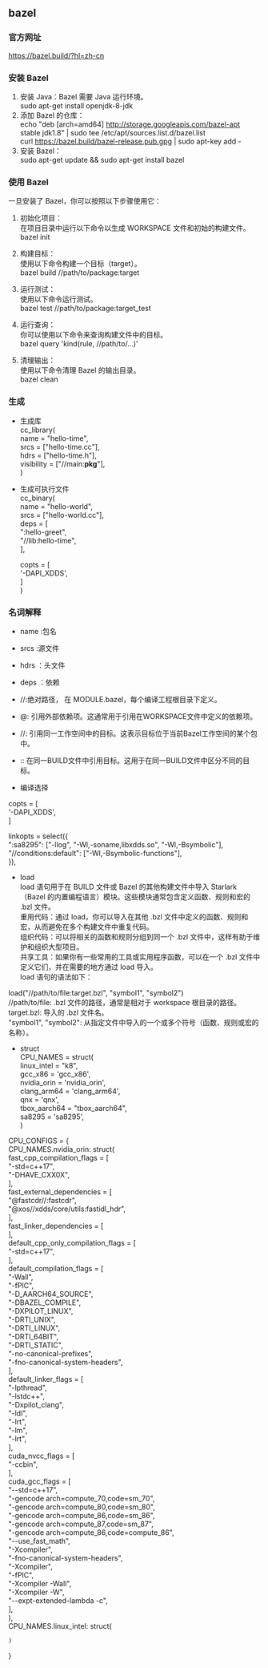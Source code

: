 ## bazel   
   
### 官方网址   
https://bazel.build/?hl=zh-cn   
   
### 安装 Bazel   
1. 安装 Java：Bazel 需要 Java 运行环境。      
sudo apt-get install openjdk-8-jdk   
2. 添加 Bazel 的仓库：      
echo "deb [arch=amd64] http://storage.googleapis.com/bazel-apt stable jdk1.8" | sudo tee /etc/apt/sources.list.d/bazel.list   
curl https://bazel.build/bazel-release.pub.gpg | sudo apt-key add -   
3. 安装 Bazel：      
sudo apt-get update && sudo apt-get install bazel   
   
### 使用 Bazel   
一旦安装了 Bazel，你可以按照以下步骤使用它：   
1. 初始化项目：      
在项目目录中运行以下命令以生成 WORKSPACE 文件和初始的构建文件。     
bazel init   
   
2. 构建目标：     
使用以下命令构建一个目标（target）。     
bazel build //path/to/package:target   
   
3. 运行测试：      
使用以下命令运行测试。     
bazel test //path/to/package:target_test   
   
4. 运行查询：     
你可以使用以下命令来查询构建文件中的目标。     
bazel query 'kind(rule, //path/to/...)'   
   
5. 清理输出：     
使用以下命令清理 Bazel 的输出目录。     
bazel clean   
   
### 生成   
- 生成库      
cc_library(      
    name = "hello-time",      
    srcs = ["hello-time.cc"],      
    hdrs = ["hello-time.h"],     
    visibility = ["//main:__pkg__"],     
)     
   
   
- 生成可执行文件   
cc_binary(   
    name = "hello-world",   
    srcs = ["hello-world.cc"],   
    deps = [   
        ":hello-greet",   
        "//lib:hello-time",   
    ],   
   
    copts = [   
        '-DAPI_XDDS',   
    ]   
)   
   
### 名词解释   
- name :包名   
- srcs :源文件   
- hdrs ：头文件   
- deps ：依赖   
- //:绝对路径， 在 MODULE.bazel，每个编译工程根目录下定义。   
- @: 引用外部依赖项。这通常用于引用在WORKSPACE文件中定义的依赖项。   
- //: 引用同一工作空间中的目标。这表示目标位于当前Bazel工作空间的某个包中。   
- :: 在同一BUILD文件中引用目标。这用于在同一BUILD文件中区分不同的目标。   
   
- 编译选择   
   
copts = [   
    '-DAPI_XDDS',   
    ]   
   
linkopts = select({   
    ":sa8295": ["-llog", "-Wl,-soname,libxdds.so", "-Wl,-Bsymbolic"],   
    "//conditions:default": ["-Wl,-Bsymbolic-functions"],   
}),   
   
- load   
load 语句用于在 BUILD 文件或 Bazel 的其他构建文件中导入 Starlark（Bazel 的内置编程语言）模块。这些模块通常包含定义函数、规则和宏的 .bzl 文件。   
重用代码：通过 load，你可以导入在其他 .bzl 文件中定义的函数、规则和宏，从而避免在多个构建文件中重复代码。   
组织代码：可以将相关的函数和规则分组到同一个 .bzl 文件中，这样有助于维护和组织大型项目。   
共享工具：如果你有一些常用的工具或实用程序函数，可以在一个 .bzl 文件中定义它们，并在需要的地方通过 load 导入。   
load 语句的语法如下：   
   
load("//path/to/file:target.bzl", "symbol1", "symbol2")   
//path/to/file: .bzl 文件的路径，通常是相对于 workspace 根目录的路径。   
target.bzl: 导入的 .bzl 文件名。   
"symbol1", "symbol2": 从指定文件中导入的一个或多个符号（函数、规则或宏的名称）。   
   
- struct   
CPU_NAMES = struct(   
    linux_intel = "k8",   
    gcc_x86 = 'gcc_x86',   
    nvidia_orin = 'nvidia_orin',   
    clang_arm64 = 'clang_arm64',   
    qnx = 'qnx',   
    tbox_aarch64 = "tbox_aarch64",   
    sa8295 = 'sa8295',   
)   
   
CPU_CONFIGS = {   
    CPU_NAMES.nvidia_orin: struct(   
        fast_cpp_compilation_flags = [   
            "-std=c++17",   
            "-DHAVE_CXX0X",   
        ],   
        fast_external_dependencies = [   
            "@fastcdr//:fastcdr",   
            "@xos//xdds/core/utils:fastidl_hdr",   
        ],   
        fast_linker_dependencies = [   
        ],   
        default_cpp_only_compilation_flags = [   
            "-std=c++17",   
        ],   
        default_compilation_flags = [   
            "-Wall",   
            "-fPIC",   
            "-D_AARCH64_SOURCE",   
            "-DBAZEL_COMPILE",   
            "-DXPILOT_LINUX",   
            "-DRTI_UNIX",   
            "-DRTI_LINUX",   
            "-DRTI_64BIT",   
            "-DRTI_STATIC",   
            "-no-canonical-prefixes",   
            "-fno-canonical-system-headers",   
        ],   
        default_linker_flags = [   
            "-lpthread",   
            "-lstdc++",   
            "-Dxpilot_clang",   
            "-ldl",   
            "-lrt",   
            "-lm",   
            "-lrt",   
        ],   
        cuda_nvcc_flags = [   
            "-ccbin",   
        ],   
        cuda_gcc_flags = [   
            "--std=c++17",   
            "-gencode arch=compute_70,code=sm_70",   
            "-gencode arch=compute_80,code=sm_80",   
            "-gencode arch=compute_86,code=sm_86",   
            "-gencode arch=compute_87,code=sm_87",   
            "-gencode arch=compute_86,code=compute_86",   
            "--use_fast_math",   
            "-Xcompiler",   
            "-fno-canonical-system-headers",   
            "-Xcompiler",   
            "-fPIC",   
            "-Xcompiler -Wall",   
            "-Xcompiler -W",   
            "--expt-extended-lambda -c",   
        ],   
    ),   
    CPU_NAMES.linux_intel: struct(   
          
    )   
}   
   
